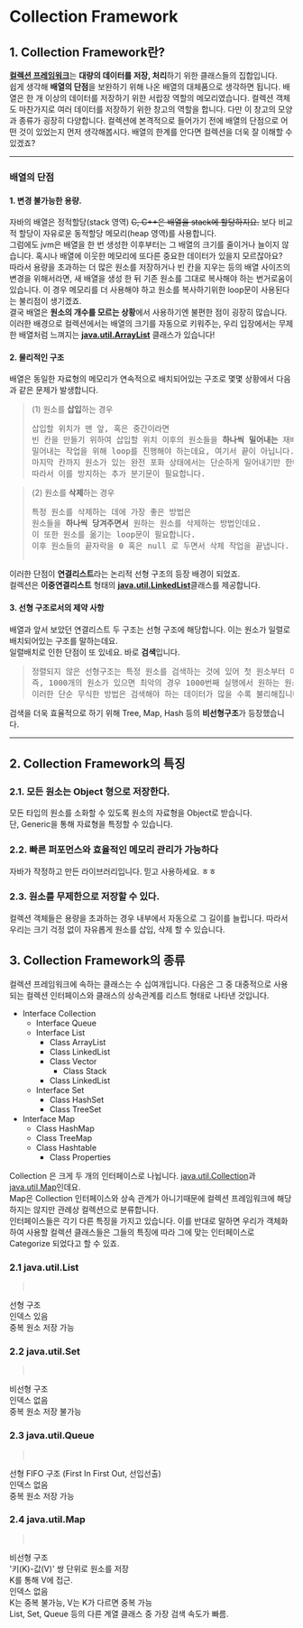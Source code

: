 # Collection Framework

## 1. Collection Framework란?
[**컬렉션 프레임워크**](https://docs.oracle.com/javase/8/docs/technotes/guides/collections/overview.html)는 **대량의 데이터를 저장, 처리**하기 위한 클래스들의 집합입니다.   
쉽게 생각해 **배열의 단점**을 보완하기 위해 나온 배열의 대체품으로 생각하면 됩니다. 배열은 한 개 이상의 데이터를 저장하기 위한 서랍장 역할의 메모리였습니다. 컬렉션 객체도 마찬가지로 여러 데이터를 저장하기 위한 창고의 역할을 합니다. 다만 이 창고의 모양과 종류가 굉장히 다양합니다.
컬렉션에 본격적으로 들어가기 전에 배열의 단점으로 어떤 것이 있었는지 먼저 생각해봅시다. 배열의 한계를 안다면 컬렉션을 더욱 잘 이해할 수 있겠죠?

------------------------------------------
### 배열의 단점 
#### 1. 변경 불가능한 용량.
자바의 배열은 정적할당(stack 영역) ~~C, C++은 배열을 stack에 할당하지요.~~ 보다 비교적 할당이 자유로운 동적할당 메모리(heap 영역)를 사용합니다.   
그럼에도 jvm은 배열을 한 번 생성한 이후부터는 그 배열의 크기를 줄이거나 늘이지 않습니다. 혹시나 배열에 이웃한 메모리에 또다른 중요한 데이터가 있을지 모르잖아요?   
따라서 용량을 초과하는 더 많은 원소를 저장하거나 빈 칸을 지우는 등의 배열 사이즈의 변경을 위해서라면, 새 배열을 생성 한 뒤 기존 원소를 그대로 복사해야 하는 번거로움이 있습니다. 이 경우 메모리를 더 사용해야 하고 원소를 복사하기위한 loop문이 사용된다는 불리점이 생기겠죠.      
결국 배열은 **원소의 개수를 모르는 상황**에서 사용하기엔 불편한 점이 굉장히 많습니다.   
이러한 배경으로 컬렉션에서는 배열의 크기를 자동으로 키워주는, 우리 입장에서는 무제한 배열처럼 느껴지는 [**java.util.ArrayList**](https://docs.oracle.com/javase/8/docs/api/java/util/ArrayList.html) 클래스가 있습니다!

#### 2. 물리적인 구조
배열은 동일한 자료형의 메모리가 연속적으로 배치되어있는 구조로 몇몇 상황에서 다음과 같은 문제가 발생합니다. <br>
>(1) 원소를 **삽입**하는 경우 
><pre>삽입할 위치가 맨 앞, 혹은 중간이라면<br>빈 칸을 만들기 위하여 삽입할 위치 이후의 원소들을 <b>하나씩 밀어내는</b> 재배치 작업이 필요합니다.<br>밀어내는 작업을 위해 loop를 진행해야 하는데요, 여기서 끝이 아닙니다. <br>마지막 칸까지 원소가 있는 완전 포화 상태에서는 단순하게 밀어내기만 한다면 마지막 원소는 사라져버리겠죠? <br>따라서 이를 방지하는 추가 분기문이 필요합니다.</pre>

>(2) 원소를 **삭제**하는 경우
><pre>특정 원소를 삭제하는 데에 가장 좋은 방법은 <br>원소들을 <b>하나씩 당겨주면서</b> 원하는 원소를 삭제하는 방법인데요. <br>이 또한 원소를 옮기는 loop문이 필요합니다. <br>이후 원소들의 끝자락을 0 혹은 null 로 두면서 삭제 작업을 끝냅니다.
</pre>   

이러한 단점이 **연결리스트**라는 논리적 선형 구조의 등장 배경이 되었죠.    
컬렉션은 **이중연결리스트** 형태의 [**java.util.LinkedList**](https://docs.oracle.com/javase/8/docs/api/java/util/LinkedList.html)클래스를 제공합니다.

#### 3. 선형 구조로서의 제약 사항 
배열과 앞서 보았던 연결리스트 두 구조는 선형 구조에 해당합니다. 이는 원소가 일렬로 배치되어있는 구조를 말하는데요.    
일렬배치로 인한 단점이 또 있네요. 바로 **검색**입니다.
><pre>정렬되지 않은 선형구조는 특정 원소를 검색하는 것에 있어 첫 원소부터 마지막 원소까지를 모두 확인해야 하는 과정이 필요합니다.<br>즉, 1000개의 원소가 있으면 최악의 경우 1000번째 실행에서 원하는 원소를 찾는다는 의미이죠.<br>이러한 단순 무식한 방법은 검색해야 하는 데이터가 많을 수록 불리해집니다.</pre>	
검색을 더욱 효율적으로 하기 위해 Tree, Map, Hash 등의 **비선형구조**가 등장했습니다. 

------------------------------------------
## 2. Collection Framework의 특징
### 2.1. 모든 원소는 Object 형으로 저장한다.   
모든 타입의 원소를 소화할 수 있도록 원소의 자료형을 Object로 받습니다.   
단, Generic을 통해 자료형을 특정할 수 있습니다.

### 2.2. 빠른 퍼포먼스와 효율적인 메모리 관리가 가능하다
자바가 작정하고 만든 라이브러리입니다. 믿고 사용하세요. ㅎㅎ

### 2.3. 원소를 무제한으로 저장할 수 있다.
컬렉션 객체들은 용량을 초과하는 경우 내부에서 자동으로 그 길이를 늘립니다. 따라서 우리는 크기 걱정 없이 자유롭게 원소를 삽입, 삭제 할 수 있습니다.

## 3. Collection Framework의 종류
 컬렉션 프레임워크에 속하는 클래스는 수 십여개입니다. 다음은 그 중 대중적으로 사용되는 컬렉션 인터페이스와 클래스의 상속관계를 리스트 형태로 나타낸 것입니다.    
<ul>
<li>
Interface Collection
	<ul>
	<li>
	Interface Queue
	</li>
	<li>
	Interface List
		<ul>
		<li>
		Class ArrayList
		</li>
		<li>
		Class LinkedList
		</li>
		<li>
		Class Vector
			<ul>
			<li>
			Class Stack
			</li>
			</ul>
		</li>
		<li>
		Class LinkedList 
		</li>
		</ul>
	</li>
	<li>
	Interface Set
		<ul>
		<li>
		Class HashSet
		</li>
		<li>
		Class TreeSet
		</li>
		</ul>
	</li>
	</ul>
</li>
<li>	
Interface Map
	<ul>
	<li>
	Class HashMap
	</li>
	<li>
	Class TreeMap
	</li>
	<li>
	Class Hashtable
		<ul>
		<li>
		Class Properties
		</li>
		</ul>
	</li>
	</ul>
</li>
</ul>

 Collection 은 크게 두 개의 인터페이스로 나뉩니다. [java.util.Collection](https://docs.oracle.com/javase/8/docs/api/java/util/Collection.html)과 [java.util.Map](https://docs.oracle.com/javase/8/docs/api/java/util/Map.html)인데요.     
 Map은 Collection 인터페이스와 상속 관계가 아니기때문에 컬렉션 프레임워크에 해당하지는 않지만 관례상 컬렉션으로 분류합니다.    
 인터페이스들은 각기 다른 특징을 가지고 있습니다. 이를 반대로 말하면 우리가 객체화하여 사용할 컬렉션 클래스들은 그들의 특징에 따라 그에 맞는 인터페이스로 Categorize 되었다고 할 수 있죠.
 
### 2.1 java.util.List
><pre>
선형 구조<br>
인덱스 있음<br>
중복 원소 저장 가능
</pre>
### 2.2 java.util.Set
><pre>
비선형 구조<br>
인덱스 없음<br>
중복 원소 저장 불가능
</pre>
### 2.3 java.util.Queue
><pre>
선형 FIFO 구조 (First In First Out, 선입선출)<br>
인덱스 없음<br>
중복 원소 저장 가능<br>
</pre>
### 2.4 java.util.Map
><pre>
비선형 구조<br>
'키(K)-값(V)' 쌍 단위로 원소를 저장<br>
K를 통해 V에 접근. <br>
인덱스 없음<br>
K는 중복 불가능, V는 K가 다르면 중복 가능<br>
List, Set, Queue 등의 다른 계열 클래스 중 가장 검색 속도가 빠름.
</pre>
